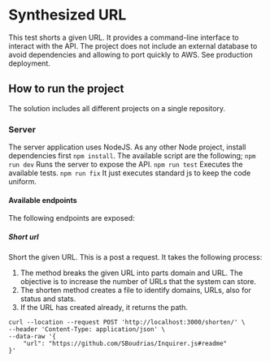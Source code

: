 # Synthesized URL
This test shorts a given URL. It provides a command-line interface to interact with the API. The project does not include an external database to avoid dependencies and allowing to port quickly to AWS. See production deployment. 

## How to run the project
The solution includes all different projects on a single repository.

### Server
The server application uses NodeJS. As any other Node project, install dependencies first `npm install`. The available script are the following;
`npm run dev` Runs the server to expose the API.
`npm run test` Executes the available tests.
`npm run fix` It just executes standard js to keep the code uniform.

#### Available endpoints
The following endpoints are exposed:

##### Short url
Short the given URL. This is a post a request. It takes the following process:
1. The method breaks the given URL into parts domain and  URL. The objective is to increase the number of URLs that the system can store.
2. The shorten method creates a file to identify domains, URLs, also for status and stats.
3. If the URL has created already, it returns the path.

```shell
curl --location --request POST 'http://localhost:3000/shorten/' \
--header 'Content-Type: application/json' \
--data-raw '{
    "url": "https://github.com/SBoudrias/Inquirer.js#readme"
}'
```